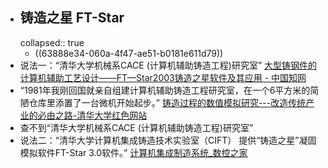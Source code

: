- ## 铸造之星 FT-Star
  collapsed:: true
	- ((63888e34-060a-4f47-ae51-b0181e611d79))
- 说法一：“清华大学机械系CACE (计算机辅助铸造工程)研究室” [大型铸钢件的计算机辅助工艺设计——FT—Star2003铸造之星软件及其应用 - 中国知网](https://kns.cnki.net/kcms2/article/abstract?v=3uoqIhG8C467SBiOvrai6S0v32EBguHnM4c5glNtQ3nyAYAcht5baYYnv7cKL_tMgNRSZhHCbpv6EMvNI2jYvCOmNtkcxZyn&uniplatform=NZKPT)
- “1981年我刚回国就亲自组建计算机辅助铸造工程研究室，在一个6平方米的简陋仓库里添置了一台微机开始起步。” [铸造过程的数值模拟研究---改造传统产业的必由之路-清华大学红色网站](https://www.redweb.tsinghua.edu.cn/info/1005/1642.htm)
- 查不到“清华大学机械系CACE (计算机辅助铸造工程)研究室”
- 说法二：“清华大学计算机集成铸造技术实验室（CIFT） 提供“铸造之星”凝固模拟软件FT-Star 3.0软件。” [计算机集成制造系统_数控之家](http://www.v-cnc.com/ss-27068.html)
